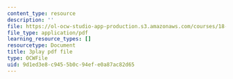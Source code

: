 ```yaml
---
content_type: resource
description: ''
file: https://ol-ocw-studio-app-production.s3.amazonaws.com/courses/18-03sc-differential-equations-fall-2011/9d1ed3e8c9455b0c94efe0a87ac82d65_eyNm7XGJr4s.pdf
file_type: application/pdf
learning_resource_types: []
resourcetype: Document
title: 3play pdf file
type: OCWFile
uid: 9d1ed3e8-c945-5b0c-94ef-e0a87ac82d65
---
```

